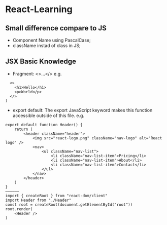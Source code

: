 # React-Learning

## Small difference compare to JS

- Component Name using PascalCase;
- className instad of class in JS;

## JSX Basic Knowledge 
- Fragment: <>...</>
e.g.
```return (
  <>
    <h1>Hello</h1>
    <p>World</p>
  </>
)
```
- export default: The export JavaScript keyword makes this function accessible outside of this file.
e.g.
```
export default function Header() {
    return (
        <header className="header">
            <img src="react-logo.png" className="nav-logo" alt="React logo" />
            <nav>
                <ul className="nav-list">
                    <li className="nav-list-item">Pricing</li>
                    <li className="nav-list-item">About</li>
                    <li className="nav-list-item">Contact</li>
                </ul>
            </nav>
        </header>
    )
}
——————
import { createRoot } from "react-dom/client"
import Header from "./Header"
const root = createRoot(document.getElementById("root"))
root.render(
    <Header />
)
```

